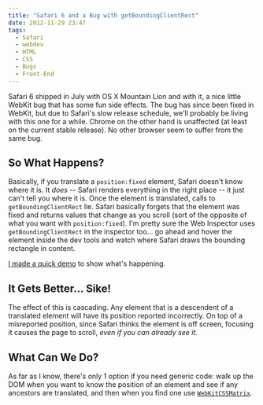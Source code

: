 ```yaml
---
title: "Safari 6 and a Bug with getBoundingClientRect"
date: 2012-11-29 23:47
tags:
  - Safari
  - webdev
  - HTML
  - CSS
  - Bugs
  - Front-End
---
```


Safari 6 shipped in July with OS X Mountain Lion and with it, a nice little WebKit bug that has some fun side effects. The bug has since been fixed in WebKit, but due to Safari's slow release schedule, we'll probably be living with this one for a while. Chrome on the other hand is unaffected (at least on the current stable release). No other browser seem to suffer from the same bug.

## So What Happens?

Basically, if you translate a `position:fixed` element, Safari doesn't know where it is. It *does* -- Safari renders everything in the right place -- it just can't tell you where it is. Once the element is translated, calls to `getBoundingClientRect` lie. Safari basically forgets that the element was fixed and returns values that change as you scroll (sort of the opposite of what you want with `position:fixed`). I'm pretty sure the Web Inspector uses `getBoundingClientRect` in the inspector too… go ahead and hover the element inside the dev tools and watch where Safari draws the bounding rectangle in content.

[I made a quick demo](/examples/safari-6-and-a-bug-with-getboundingclientrect/) to show what's happening.

## It Gets Better... Sike!

The effect of this is cascading. Any element that is a descendent of a translated element will have its position reported incorrectly. On top of a misreported position, since Safari thinks the element is off screen, focusing it causes the page to scroll, *even if you can already see it*.

## What Can We Do?

As far as I know, there's only 1 option if you need generic code: walk up the DOM when you want to know the position of an element and see if any ancestors are translated, and then when you find one use [`WebKitCSSMatrix`](https://developer.apple.com/library/safari/documentation/AudioVideo/Reference/WebKitCSSMatrixClassReference/WebKitCSSMatrix/WebKitCSSMatrix.html).
